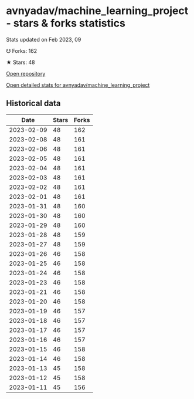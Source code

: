 # avnyadav/machine_learning_project - stars & forks statistics

Stats updated on Feb 2023, 09

☋ Forks: 162

★ Stars: 48

[Open repository](https://github.com/avnyadav/machine_learning_project)

[Open detailed stats for avnyadav/machine_learning_project](https://reviewgithub.com/rep/avnyadav/machine_learning_project)

## Historical data
| Date | Stars | Forks |
|------|-------|-------|
| 2023-02-09 | 48 | 162 | 
| 2023-02-08 | 48 | 161 | 
| 2023-02-06 | 48 | 161 | 
| 2023-02-05 | 48 | 161 | 
| 2023-02-04 | 48 | 161 | 
| 2023-02-03 | 48 | 161 | 
| 2023-02-02 | 48 | 161 | 
| 2023-02-01 | 48 | 161 | 
| 2023-01-31 | 48 | 160 | 
| 2023-01-30 | 48 | 160 | 
| 2023-01-29 | 48 | 160 | 
| 2023-01-28 | 48 | 159 | 
| 2023-01-27 | 48 | 159 | 
| 2023-01-26 | 46 | 158 | 
| 2023-01-25 | 46 | 158 | 
| 2023-01-24 | 46 | 158 | 
| 2023-01-23 | 46 | 158 | 
| 2023-01-21 | 46 | 158 | 
| 2023-01-20 | 46 | 158 | 
| 2023-01-19 | 46 | 157 | 
| 2023-01-18 | 46 | 157 | 
| 2023-01-17 | 46 | 157 | 
| 2023-01-16 | 46 | 157 | 
| 2023-01-15 | 46 | 158 | 
| 2023-01-14 | 46 | 158 | 
| 2023-01-13 | 45 | 158 | 
| 2023-01-12 | 45 | 158 | 
| 2023-01-11 | 45 | 156 | 

